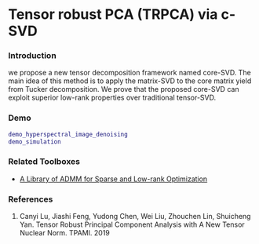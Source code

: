 # Tensor robust PCA (TRPCA) via c-SVD

### Introduction

we propose a new tensor decomposition framework named core-SVD. The main idea of this method is to apply the matrix-SVD to the core matrix yield from Tucker decomposition. We prove that the proposed core-SVD can exploit superior low-rank properties over traditional tensor-SVD. 

### Demo 
```matlab
demo_hyperspectral_image_denoising
demo_simulation
```

### Related Toolboxes
<ul>
  <li> <a href="https://github.com/canyilu/LibADMM" class="textlink">A Library of ADMM for Sparse and Low-rank Optimization </a></li>
</ul>


### References
<ol>
<li> Canyi Lu, Jiashi Feng, Yudong Chen, Wei Liu, Zhouchen Lin, Shuicheng Yan. Tensor Robust Principal Component Analysis with A New Tensor Nuclear Norm. TPAMI. 2019



